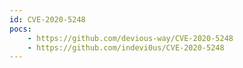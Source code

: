 ```yaml
---
id: CVE-2020-5248
pocs:
    - https://github.com/devious-way/CVE-2020-5248
    - https://github.com/indevi0us/CVE-2020-5248
---
```

